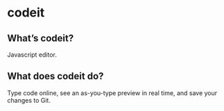 # codeit

## What’s codeit?
Javascript editor.

## What does codeit do?
Type code online, see an as-you-type preview in real time, and save your changes to Git.
